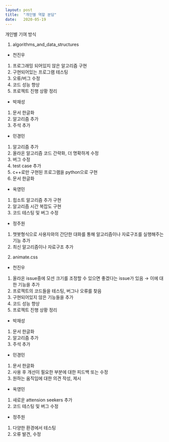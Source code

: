```yaml
---
layout: post
title:  "개인별 역할 분담"
date:   2020-05-19
---
```


개인별 기여 방식

1. algorithms_and_data_structures

- 천진우
1) 프로그래밍 되어있지 않은 알고리즘 구현
2) 구현되어있는 프로그램 테스팅
3) 오류/버그 수정
4) 코드 성능 향상
5) 프로젝트 진행 상황 정리

- 박재성
1) 문서 한글화
2) 알고리즘 추가
3) 주석 추가

- 민경민
1) 알고리즘 추가
2) 올라온 알고리즘 코드 간략화, 더 명확하게 수정
3) 버그 수정
4) test case 추가
5) c++로만 구현된 프로그램을 python으로 구현
6) 문서 한글화


- 옥영민
1) 힙소트 알고리즘 추가 구현
2) 알고리즘 시간 복잡도 구현
3) 코드 테스팅 및 버그 수정

- 정주원
1) 챗봇형식으로 사용자와의 간단한 대화를 통해 알고리즘이나 자료구조를 실행해주는 기능 추가
2) 최신 알고리즘이나 자료구조 추가

2. animate.css

- 천진우
1) 올라온 issue중에 모션 크기를 조정할 수 있으면 좋겠다는 issue가 있음 → 이에 대한 기능을 추가
2) 프로젝트의 코드들을 테스팅, 버그나 오류를 찾음
3) 구현되어있지 않은 기능들을 추가
4) 코드 성능 향상
5) 프로젝트 진행 상황 정리

- 박재성
1) 문서 한글화
2) 알고리즘 추가
3) 주석 추가

- 민경민
1) 문서 한글화
2) 사용 후 개선이 필요한 부분에 대한 피드백 또는 수정
3) 원하는 움직임에 대한 의견 작성, 제시

- 옥영민
1) 새로운 attension seekers 추가
2) 코드 테스팅 및 버그 수정

- 정주원
1) 다양한 환경에서 테스팅
2) 오류 발견, 수정



